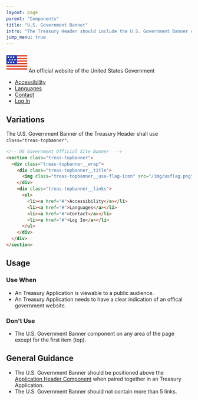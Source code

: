 ```yaml
---
layout: page
parent: "Components"
title: "U.S. Government Banner"
intro: "The Treasury Header should include the U.S. Government Banner component as an indication of an official government website."
jump_menu: true
---
```


<!-- US Government Official Site Banner  -->
<section class="treas-topbanner">
  <div class="treas-topbanner__wrap">
    <div class="treas-topbanner__title">
      <img class="treas-topbanner__usa-flag-icon" src="/img/usflag.png" alt="U.S. flag"> An official website of the United States Government
    </div>
    <div class="treas-topbanner__links">
      <ul>
        <li><a href="#">Accessibility</a></li>
        <li><a href="#">Languages</a></li>
        <li><a href="#">Contact</a></li>
        <li><a href="#">Log In</a></li>
      </ul>
    </div>
  </div>
</section>

## Variations

The U.S. Government Banner of the Treasury Header shall use `class="treas-topbanner"`.

```html
<!-- US Government Official Site Banner  -->
<section class="treas-topbanner">
  <div class="treas-topbanner__wrap">
    <div class="treas-topbanner__title">
      <img class="treas-topbanner__usa-flag-icon" src="/img/usflag.png" alt="U.S. flag"> An official website of the United States Government
    </div>
    <div class="treas-topbanner__links">
      <ul>
        <li><a href="#">Accessibility</a></li>
        <li><a href="#">Languages</a></li>
        <li><a href="#">Contact</a></li>
        <li><a href="#">Log In</a></li>
      </ul>
    </div>
  </div>
</section>
```

## Usage

### Use When

* An Treasury Application is viewable to a public audience.
* An Treasury Application needs to have a clear indication of an offical government website.

### Don't Use

* The U.S. Government Banner component on any area of the page except for the first item (top).

## General Guidance

* The U.S. Government Banner should be positioned above the [Application Header Component](/components/header-app/) when paired together in an Treasury Application.
* The U.S. Government Banner should not contain more than 5 links. 

